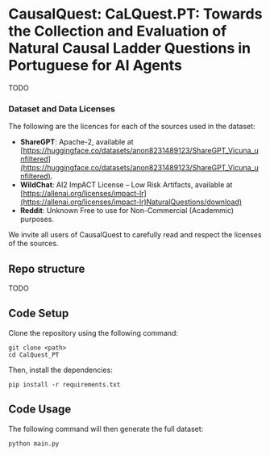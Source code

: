 # CausalQuest: CaLQuest.PT: Towards the Collection and Evaluation of Natural Causal Ladder Questions in Portuguese for AI Agents

TODO

### Dataset and Data Licenses

The following are the licences for each of the sources used in the dataset:
- **ShareGPT**: Apache-2, available at [https://huggingface.co/datasets/anon8231489123/ShareGPT_Vicuna_unfiltered](https://huggingface.co/datasets/anon8231489123/ShareGPT_Vicuna_unfiltered).
- **WildChat**: AI2 ImpACT License – Low Risk Artifacts, available at [https://allenai.org/licenses/impact-lr](https://allenai.org/licenses/impact-lr)NaturalQuestions/download)
- **Reddit**: Unknown Free to use for Non-Commercial (Academmic) purposes.

We invite all users of CausalQuest to carefully read and respect the licenses of the sources.

## Repo structure

TODO

## Code Setup

Clone the repository using the following command:

    git clone <path>
    cd CalQuest_PT

Then, install the dependencies:

    pip install -r requirements.txt

## Code Usage
The following command will then generate the full dataset:

`python main.py`
    